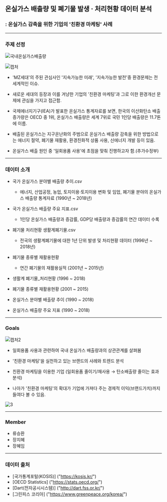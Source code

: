 
## 온실가스 배출량 및 폐기물 발생 · 처리현황 데이터 분석
### : 온실가스 감축을 위한 기업의 '친환경 마케팅' 사례
---------------------------------------------------------------
### 주제 선정
![국내온실가스배출량](https://user-images.githubusercontent.com/75402257/107905961-53b24600-6f93-11eb-8799-b57a4512f920.PNG)

![캡처](https://user-images.githubusercontent.com/75402257/107906452-7ee96500-6f94-11eb-9a64-caf305ba0909.PNG)
- 'MZ세대'의 주된 관심사인 '지속가능한 미래', '지속가능한 발전'중 환경문제는 전세계적인 이슈.
- 새로운 세대의 등장과 이를 겨냥한 기업의 '친환경 마케팅'과 그로 이한 환경개선 문제에 관심을 가지고 접근함. 
  

- 국제에너지기구(IEA)가 발표한 온실가스 통계자료를 보면, 한국의 이산화탄소 배출 증가량은 OECD 중 1위, 
  온실가스 배출량은 세계 7위로 국민 1인당 배출량은 11.7톤에 이름.
  
- 배출된 온실가스는 지구온난화의 주범으로 온실가스 배출량 감축을 위한 방법으로는 
에너지 절약, 폐기물 재활용, 환경친화적 상품 사용, 신에너지 개발 등이 있음.

- 온실가스 배출 원인 중 '일회용품 사용'에 초점을 맞춰 진행하고자 함.(추가수정부)
-------------------------------------------------------------------
### 데이터 소개

- 국가 온실가스 분야별 배출량 추이.csv
  - 에너지, 산업공정, 농업, 토지이용·토지이용 변화 및 임업, 폐기물 분야의 온실가스 배출량 통계자료 (1990년 ~ 2018년)
- 국가 온실가스 배출량 주요 지표.csv
  - 1인당 온실가스 배출량과 증감률, GDP당 배출량과 증감률의 연간 데이터 수록
- 폐기물 처리현황 생활계폐기물.csv  
  - 전국의 생활계폐기물에 대한 1년 단위 발생 및 처리현황 데이터 (1996년 ~ 2018년)
- 폐기물 종류별 재활용현황
  - 연간 폐기물의 재활용실적 (2001년 ~ 2015년)

  
- 생활계 폐기물_처리현황 (1996 ~ 2018)
- 폐기물 종류별 재활용현황 (2001 ~ 2015)
- 온실가스 분야별 배출량 추이 (1990 ~ 2018)
- 온실가스 배출량 주요 지표 (1990 ~ 2018)



---------------------------------------------------------------
### Goals


![캡처2](https://user-images.githubusercontent.com/75402257/107906489-9c1e3380-6f94-11eb-89a3-9f50f06464ef.PNG)

- 일회용품 사용과 관련하여 국내 온실가스 배출량과의 상관관계를 살펴봄

- '친환경 마케팅'을 실천하고 있는 브랜드의 사례와 트렌드 분석

- 친환경 마케팅을 이용한 기업 (일회용품 줄이기/재사용 → 탄소배출량 줄이는 효과 분석)

- 나아가 '친환경 마케팅'의 확대가 기업에 가져다 주는 경제적 이익(브랜드가치)까지 들여다 볼 수 있음. 

![3](https://user-images.githubusercontent.com/75402257/107906868-92490000-6f95-11eb-8f7f-6bdbe8e82a22.PNG)

----------------------------------------------------------------
### Member
- 류승환
- 장지혜
- 장혜임
-----------------------------------------------------------------
### 데이터 출처

- [국가통계포털(KOSIS)] ("https://kosis.kr/")
- [OECD Statistics] ("https://stats.oecd.org/")
- [Dart(전자공시시스템)] ("http://dart.fss.or.kr/")
- [그린피스 코리아] ("https://www.greenpeace.org/korea/")
